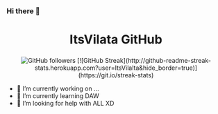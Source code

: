 ### Hi there 👋

<div id="header" align="center">
    <h1 align="center">ItsVilata GitHub</h1>
    <h3></h3>
    <img alt="GitHub followers" src="https://img.shields.io/github/followers/ItsVilalta?color=%23B902F2&label=Folowers&style=plastic">
    <a align="center">[![GitHub Streak](http://github-readme-streak-stats.herokuapp.com?user=ItsVilalta&hide_border=true)](https://git.io/streak-stats)</a>
</div>



- 🔭 I’m currently working on ...
- 🌱 I’m currently learning DAW
- 🤔 I’m looking for help with ALL XD

